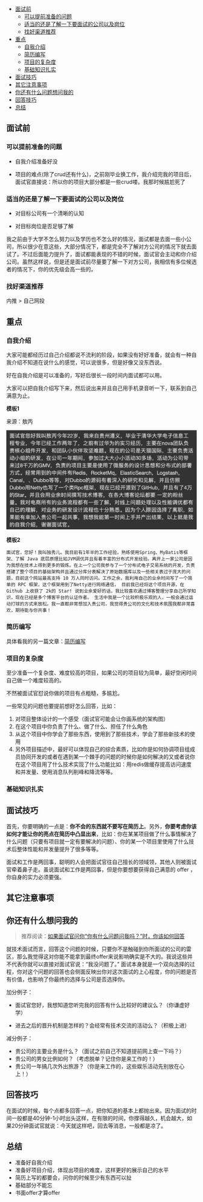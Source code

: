 <!-- TOPIC -->

- [面试前](#面试前)
  - [可以提前准备的问题](#可以提前准备的问题)
  - [适当的还是了解一下要面试的公司以及岗位](#适当的还是了解一下要面试的公司以及岗位)
  - [找好渠道推荐](#找好渠道推荐)
- [重点](#重点)
  - [自我介绍](#自我介绍)
  - [简历编写](#简历编写)
  - [项目的复杂度](#项目的复杂度)
  - [基础知识扎实](#基础知识扎实)
- [面试技巧](#面试技巧)
- [其它注意事项](其它注意事项)
- [你还有什么问题想问我的](#你还有什么问题想问我的)
- [回答技巧](#回答技巧)
- [总结](#总结)

<!-- /TOPIC -->

## 面试前

### 可以提前准备的问题

- 自我介绍准备好没

- 项目的难点(除了crud还有什么)，之前刚毕业换工作，我介绍完我的项目后，面试官直接说：所以你的项目大部分都是一些crud喽。我那时候尴尬死了

### 适当的还是了解一下要面试的公司以及岗位

- 对目标公司有一个清晰的认知

- 对目标岗位是否足够了解

我之前由于大学不怎么努力以及学历也不怎么好的情况，面试都是去面一些小公司，所以很少在意这些，大部分情况下，都是完全不了解对方公司的情况下就去面试了。不过后面能力提升了，面试都能表现的不错的时候，面试官会主动和你介绍公司。虽然这样说，但是还是面试前尽量要了解一下对方公司，我相信有多位候选者的情况下，你的优先级会高一些的。

### 找好渠道推荐

 内推 > 自己网投

## 重点

### 自我介绍

大家可能都经历过自己介绍都说不流利的阶段，如果没有好好准备，就会有一种自我介绍不知道在说什么的感觉，可以说很多，但是好像又没东西说。

好在自我介绍是可以准备的，写好后很长一段时间内面试都可以用。

大家可以把自我介绍写下来，然后说出来并且自己用手机录音听一下，联系到自己满意为止。

**模板1**

来源：敖丙

![自我介绍模板](../../media/pictures/essential-content-for-interview/自我介绍模板.png)

**模板2**

```
面试官，您好！我叫独秀儿。我目前有1年半的工作经验，熟练使用Spring、MyBatis等框架、了解 Java 底层原理比如JVM调优并且有着丰富的分布式开发经验。离开上一家公司是因为我想在技术上得到更多的锻炼。在上一个公司我参与了一个分布式电子交易系统的开发，负责搭建了整个项目的基础架构并且通过分库分表解决了原始数据库以及一些相关表过于庞大的问题，目前这个网站最高支持 10 万人同时访问。工作之余，我利用自己的业余时间写了一个简单的 RPC 框架，这个框架用到了Netty进行网络通信， 目前我已经将这个项目开源，在 Github 上收获了 2k的 Star! 说到业余爱好的话，我比较喜欢通过博客整理分享自己所学知识，现在已经是多个博客平台的认证作者。 生活中我是一个比较积极乐观的人，一般会通过运动打球的方式来放松。我一直都非常想加入贵公司，我觉得贵公司的文化和技术氛围我都非常喜欢，期待能与你共事！
```

### 简历编写

具体看我的另一篇文章：[简历编写](../.../docs/essential-content-for-interview/简历编写.md)

### 项目的复杂度

至少准备一个复杂度、难度较高的项目，如果公司的项目较为简单，最好空闲时间自己做一个难度较高的。

不然被面试官怼说你做的项目有点粗糙，多尴尬。

一些常见的问题也要提前想好怎么回答，比如：

1. 对项目整体设计的一个感受（面试官可能会让你画系统的架构图）
2. 在这个项目中你负责了什么、做了什么、担任了什么角色
3. 从这个项目中你学会了那些东西，使用到了那些技术，学会了那些新技术的使用
4. 另外项目描述中，最好可以体现自己的综合素质，比如你是如何协调项目组成员协同开发的或者在遇到某一个棘手的问题的时候你是如何解决的又或者说你在这个项目用了什么技术实现了什么功能比如：用redis做缓存提高访问速度和并发量、使用消息队列削峰和降流等等。

###  基础知识扎实





## 面试技巧

首先，你要明确的一点是：**你不会的东西就不要写在简历上**。另外，**你要考虑你该如何才能让你的亮点在简历中凸显出来**，比如：你在某某项目做了什么事情解决了什么问题（只要有项目就一定有要解决的问题）、你的某一个项目里使用了什么技术后整体性能和并发量提升了很多等等。

面试和工作是两回事，聪明的人会把面试官往自己擅长的领域领，其他人则被面试官牵着鼻子走。虽说面试和工作是两回事，但是你要想要获得自己满意的 offer ，你自身的实力必须要强。

## 其它注意事项

## 你还有什么想问我的

> 推荐阅读：[如果面试官问你“你有什么问题问我吗？”时，你该如何回答](https://snailclimb.gitee.io/javaguide/#/docs/essential-content-for-interview/PreparingForInterview/面试官-你有什么问题要问我)

就技术面试而言，回答这个问题的时候，只要你不是触碰到你所面试的公司的雷区，那么我觉得这对你能不能拿到最终offer来说影响确实是不大的。我说这些并不代表你就可以直接对面试官说：“我没问题了。” 面试本身就是一个双向选择的过程，你对这个问题的回答也会侧面反映出你对这次面试的上心程度，你的问题是否有价值，也影响了你最终的选择与公司是否选择你。

加分例子：

- 面试官您好，我想知道您听完我的回答有什么比较好的建议么？（你谦虚好学）

- 进去之后的晋升机制是怎样的？会经常有技术交流的活动么？（积极上进）

减分例子：

- 贵公司的主要业务是什么？（面试之前自己不知道提前网上查一下吗？）
- 贵公司的男女比例如何？（考虑脱单？记住你是来工作的！）
- 贵公司一年搞几次外出旅游？（你是来工作的，这些娱乐活动先别放在心上！）



## 回答技巧

在面试的时候，每个点都多回答一点，把你知道的基本上都抛出来。因为面试的时间一般都是40分钟-1小时出头这样，在有限的时间，你撑得越久，机会越大，如果20分钟面试官就说：今天就这样吧，回去等消息，一般都是凉了。

## 总结

- 准备好自我介绍
- 准备好项目介绍，体现出项目的难度，这样更好的展示自己的水平
- 简历上写的都要会，问你的时候至少有东西可以扯
- 基础部分不能忘
- 书面offer才算offer
